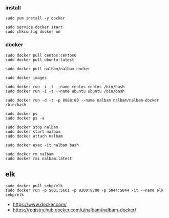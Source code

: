 ### install 
```
sudo yum install -y docker

sudo service docker start
sudo chkconfig docker on
```

### docker 
```
sudo docker pull centos:centos6
sudo docker pull ubuntu:latest

sudo docker pull nalbam/nalbam-docker

sudo docker images

sudo docker run -i -t --name centos centos /bin/bash
sudo docker run -i -t --name ubuntu ubuntu /bin/bash

sudo docker run -d -t -p 8888:80 --name nalbam nalbam/nalbam-docker /bin/bash

sudo docker ps
sudo docker ps -a

sudo docker stop nalbam
sudo docker start nalbam
sudo docker attach nalbam

sudo docker exec -it nalbam bash

sudo docker rm nalbam
sudo docker rmi nalbam:latest
```

## elk
```
sudo docker pull sebp/elk
sudo docker run -p 5601:5601 -p 9200:9200 -p 5044:5044 -it --name elk sebp/elk
```

 * https://www.docker.com/
 * https://registry.hub.docker.com/u/nalbam/nalbam-docker/
